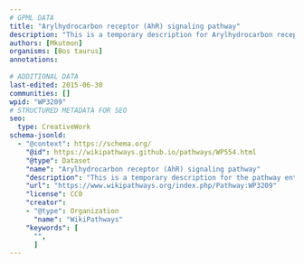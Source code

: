 ```yaml
---
# GPML DATA
title: "Arylhydrocarbon receptor (AhR) signaling pathway"
description: "This is a temporary description for Arylhydrocarbon receptor (AhR) signaling pathway"
authors: [Mkutmon]
organisms: [Bos taurus]
annotations:
  
# ADDITIONAL DATA
last-edited: 2015-06-30
communities: []
wpid: "WP3209"
# STRUCTURED METADATA FOR SEO
seo:
  type: CreativeWork
schema-jsonld:
  - "@context": https://schema.org/
    "@id": https://wikipathways.github.io/pathways/WP554.html
    "@type": Dataset
    "name": "Arylhydrocarbon receptor (AhR) signaling pathway"
    "description": "This is a temporary description for the pathway entitled: Arylhydrocarbon receptor (AhR) signaling pathway"
    "url": "https://www.wikipathways.org/index.php/Pathway:WP3209"
    "license": CC0
    "creator":
    - "@type": Organization
      "name": "WikiPathways"
    "keywords": [
      "",
      ]
---
```

